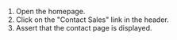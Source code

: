 1. Open the homepage.
2. Click on the "Contact Sales" link in the header.
3. Assert that the contact page is displayed.